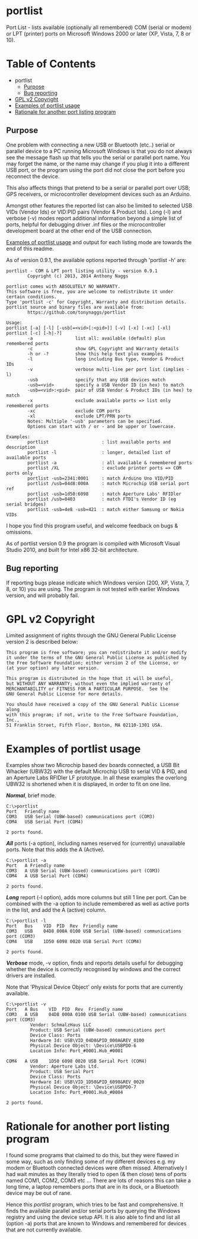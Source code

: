 # portlist

Port List - lists available (optionally all remembered) COM (serial or modem)
or LPT (printer) ports on Microsoft Windows 2000 or later (XP, Vista, 7, 8 or 10).

# Table of Contents

  * portlist
    * [Purpose](#Purpose)
    * [Bug reporting](#Bug-reporting)
  * [GPL v2 Copyright](#gpl-v2-copyright)
  * [Examples of portlist usage](#examples-of-portlist-usage)
  * [Rationale for another port listing program](#rationale-for-another-port-listing-program)


## Purpose

One problem with connecting a new USB or Bluetooth (etc..) serial or parallel
device to a PC running Microsoft Windows is that you do not always see the
message flash up that tells you the serial or parallel port name. You may
forget the name, or the name may change if you plug it into a different USB
port, or the program using the port did not close the port before you
reconnect the device.

This also affects things that pretend to be a serial or parallel port over
USB; GPS receivers, or microcontroller development devices such as an Arduino.

Amongst other features the reported list can also be limited to selected USB
VIDs (Vendor Ids) or VID:PID pairs (Vendor & Product Ids). Long (-l) and
verbose (-v) modes report additional information beyond a simple list of
ports, helpful for debugging driver .inf files or the microcontroller
development board at the other end of the USB connection.

[Examples of portlist usage](#examples-of-portlist-usage) and output for each listing mode are towards the end of this readme.


As of version 0.9.1, the available options reported through 'portlist -h' are:

	portlist - COM & LPT port listing utility - version 0.9.1
			Copyright (c) 2013, 2014 Anthony Naggs

	portlist comes with ABSOLUTELY NO WARRANTY.
	This software is free, you are welcome to redistribute it under certain conditions.
	Type 'portlist -c' for Copyright, Warranty and distribution details.
	portlist source and binary files are available from:
			https://github.com/tonynaggs/portlist

	Usage:
	portlist [-a] [-l] [-usb[=<vid>[:<pid>]] [-v] [-x] [-xc] [-xl]
	portlist [-c] [-h|-?]
			-a                list all: available (default) plus remembered ports
			-c                show GPL Copyright and Warranty details
			-h or -?          show this help text plus examples
			-l                long including Bus type, Vendor & Product IDs
			-v                verbose multi-line per port list (implies -l)
			-usb              specify that any USB devices match
			-usb=<vid>        specify a USB Vendor ID (in hex) to match
			-usb=<vid>:<pid>  pair of USB Vendor & Product IDs (in hex) to match
			-x                exclude available ports => list only remembered ports
			-xc               exclude COM ports
			-xl               exclude LPT/PRN ports
			Notes: Multiple '-usb' parameters can be specified.
			Options can start with / or - and be upper or lowercase.

	Examples:
			portlist                    : list available ports and description
			portlist -l                 : longer, detailed list of available ports
			portlist -a                 : all available & remembered ports
			portlist /XL                : exclude printer ports => COM ports only
			portlist -usb=2341:0001     : match Arduino Uno VID/PID
			portlist /usb=04d8:000A     : match Microchip USB serial port ref
			portlist -usb=1d50:6098     : match Aperture Labs' RFIDler
			portlist /usb=0403          : match FTDI's Vendor ID (eg serial bridges)
			portlist -usb=4e8 -usb=421  : match either Samsung or Nokia VIDs


I hope you find this program useful, and welcome feedback on bugs & omissions.

As of portlist version 0.9 the program is compiled with Microsoft Visual Studio 2010,
and built for Intel x86 32-bit architecture.

## Bug reporting

If reporting bugs please indicate which Windows version (200, XP, Vista, 7, 8, or 10) you are using.
The program is not tested with earlier Windows version, and will probably fail.


# GPL v2 Copyright

Limited assignment of rights through the GNU General Public License version 2
is described below:

	This program is free software; you can redistribute it and/or modify
    it under the terms of the GNU General Public License as published by
    the Free Software Foundation; either version 2 of the License, or
    (at your option) any later version.
    
    This program is distributed in the hope that it will be useful,
    but WITHOUT ANY WARRANTY; without even the implied warranty of
    MERCHANTABILITY or FITNESS FOR A PARTICULAR PURPOSE.  See the
    GNU General Public License for more details.
    
    You should have received a copy of the GNU General Public License along
    with this program; if not, write to the Free Software Foundation, Inc.,
    51 Franklin Street, Fifth Floor, Boston, MA 02110-1301 USA.

# Examples of portlist usage

Examples show two Microchip based dev boards connected, a USB Bit Whacker (UBW32)
with the default Microchip USB to serial VID & PID, and an Aperture Labs
RFIDler LF prototype. In all these examples the overlong UBW32 is shortened
when it is displayed, in order to fit on one line.

**_Normal_**, brief mode.

	C:\>portlist
	Port   Friendly name
	COM3   USB Serial (UBW-based) communications port (COM3)
	COM4   USB Serial Port (COM4)

	2 ports found.

**_All_** ports (-a option), including names reserved for (currently) unavailable ports.
Note that this adds the A (Active).

	C:\>portlist -a
	Port   A Friendly name
	COM3   A USB Serial (UBW-based) communications port (COM3)
	COM4   A USB Serial Port (COM4)

	2 ports found.

**_Long_** report (-l option), adds more columns but still 1 line per port.
Can be combined with the -a option to include remembered as well as active
ports in the list, and add the A (active) column.

	C:\>portlist -l
	Port   Bus    VID  PID  Rev  Friendly name
	COM3   USB    04D8 000A 0100 USB Serial (UBW-based) communications port (COM3)
	COM4   USB    1D50 6098 0020 USB Serial Port (COM4)

	2 ports found.


**_Verbose_** mode, -v option, finds and reports details useful for debugging whether
the device is correctly recognised by windows and the correct drivers are installed.

Note that 'Physical Device Object' only exists for ports that are currently
available.

	C:\>portlist -v
	Port   A Bus    VID  PID  Rev  Friendly name
	COM3   A USB    04D8 000A 0100 USB Serial (UBW-based) communications port (COM3)
			 Vendor: SchmalzHaus LLC
			 Product: USB Serial (UBW-based) communications port
			 Device Class: Ports
			 Hardware Id: USB\VID_04D8&PID_000A&REV_0100
			 Physical Device Object: \Device\USBPDO-6
			 Location Info: Port_#0001.Hub_#0001

	COM4   A USB    1D50 6098 0020 USB Serial Port (COM4)
			 Vendor: Aperture Labs Ltd.
			 Product: USB Serial Port
			 Device Class: Ports
			 Hardware Id: USB\VID_1D50&PID_6098&REV_0020
			 Physical Device Object: \Device\USBPDO-7
			 Location Info: Port_#0001.Hub_#0004

	2 ports found.

# Rationale for another port listing program

I found some programs that claimed to do this, but they were flawed in some way,
such as only finding some of my different devices e.g. my modem or Bluetooth connected
devices were often missed.
Alternatively I had wait minutes as they literally tried to open (& then close) tens of
ports named COM1, COM2, COM3 etc ... There are lots of reasons this can take a long time,
a laptop remembers ports that are in its dock, or a Bluetooth device may be out of rane.

Hence this *portlist* program, which tries to be fast and comprehensive. It finds the 
available parallel and/or serial ports by querying the Windows registry and using the
device setup API. It is also able to find and list all (option -a) ports
that are known to Windows and remembered for devices that are not currently available.


